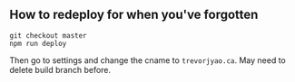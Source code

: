 ## How to redeploy for when you've forgotten
```
git checkout master
npm run deploy
```
Then go to settings and change the cname to `trevorjyao.ca`. 
May need to delete build branch before.
